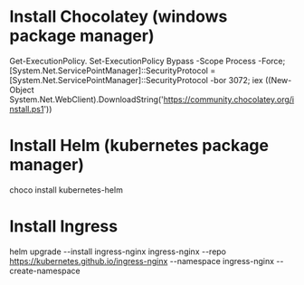 # Install Chocolatey (windows package manager)
Get-ExecutionPolicy.
Set-ExecutionPolicy Bypass -Scope Process -Force; [System.Net.ServicePointManager]::SecurityProtocol = [System.Net.ServicePointManager]::SecurityProtocol -bor 3072; iex ((New-Object System.Net.WebClient).DownloadString('https://community.chocolatey.org/install.ps1'))

# Install Helm (kubernetes package manager)
choco install kubernetes-helm

# Install Ingress
helm upgrade --install ingress-nginx ingress-nginx --repo https://kubernetes.github.io/ingress-nginx --namespace ingress-nginx --create-namespace
